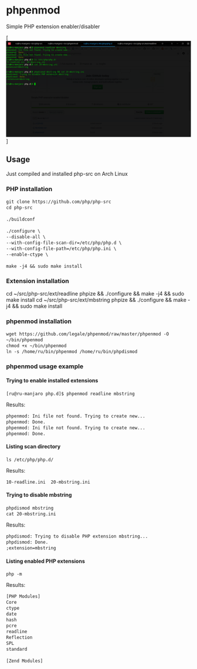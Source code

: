 # phpenmod
Simple PHP extension enabler/disabler

[![phpenmod](https://github.com/legale/phpenmod/raw/master/screenshot.png)]

## Usage
Just compiled and installed php-src on Arch Linux

### PHP installation 
```
git clone https://github.com/php/php-src
cd php-src

./buildconf

./configure \ 
--disable-all \
--with-config-file-scan-dir=/etc/php/php.d \
--with-config-file-path=/etc/php/php.ini \
--enable-ctype \

make -j4 && sudo make install
```

### Extension installation
cd ~/src/php-src/ext/readline
phpize && ./configure && make -j4 && sudo make install
cd ~/src/php-src/ext/mbstring
phpize && ./configure && make -j4 && sudo make install

### phpenmod installation
```
wget https://github.com/legale/phpenmod/raw/master/phpenmod -O ~/bin/phpenmod
chmod +x ~/bin/phpenmod
ln -s /home/ru/bin/phpenmod /home/ru/bin/phpdismod
```

### phpenmod usage example
#### Trying to enable installed extensions
```
[ru@ru-manjaro php.d]$ phpenmod readline mbstring
```

Results:
```
phpenmod: Ini file not found. Trying to create new...
phpenmod: Done.
phpenmod: Ini file not found. Trying to create new...
phpenmod: Done.
```

#### Listing scan directory
```
ls /etc/php/php.d/
```
Results:
```
10-readline.ini  20-mbstring.ini
```

#### Trying to disable mbstring

```
phpdismod mbstring
cat 20-mbstring.ini
```
Results:
```
phpdismod: Trying to disable PHP extension mbstring...
phpdismod: Done. 
;extension=mbstring
```


#### Listing enabled PHP extensions
```
php -m
```
Results:
```
[PHP Modules]
Core
ctype
date
hash
pcre
readline
Reflection
SPL
standard

[Zend Modules]

```


